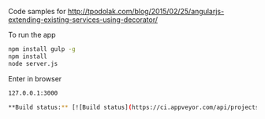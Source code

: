 Code samples for
http://tpodolak.com/blog/2015/02/25/angularjs-extending-existing-services-using-decorator/

To run the app
```bash
npm install gulp -g
npm install
node server.js
```
Enter in browser
```bash
127.0.0.1:3000

**Build status:** [![Build status](https://ci.appveyor.com/api/projects/status/e94y4t6iuarq3llt?svg=true)](https://ci.appveyor.com/project/tpodolak/blog-o6log)



